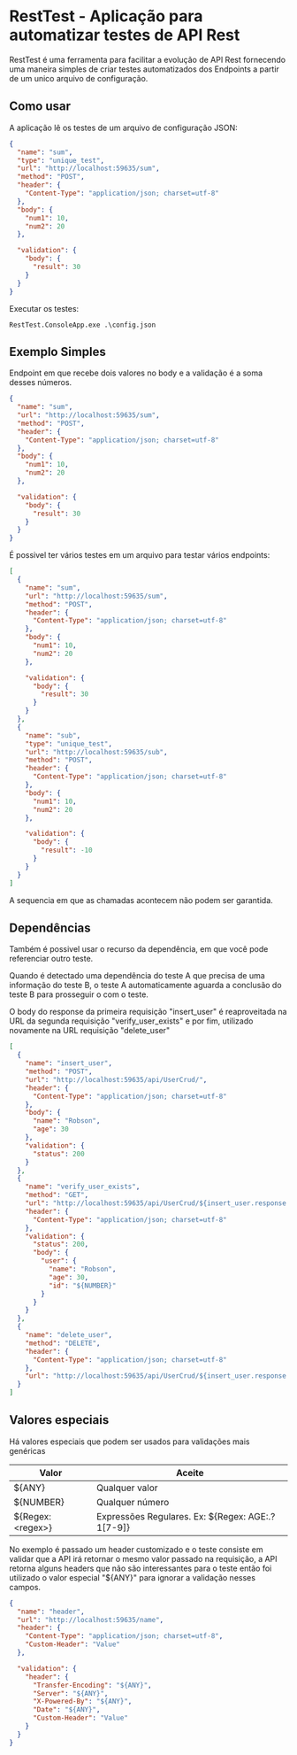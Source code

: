 # RestTest - Aplicação para automatizar testes de API Rest

RestTest é uma ferramenta para facilitar a evolução de API Rest fornecendo uma maneira simples de criar testes automatizados dos Endpoints a partir de um unico arquivo de configuração.

## Como usar
A aplicação lê os testes de um arquivo de configuração JSON:
```json
{
  "name": "sum",
  "type": "unique_test",
  "url": "http://localhost:59635/sum",
  "method": "POST",
  "header": {
    "Content-Type": "application/json; charset=utf-8"
  },
  "body": {
    "num1": 10,
    "num2": 20
  },

  "validation": {
    "body": {
      "result": 30
    }
  }
}
  ```

Executar os testes:
```
RestTest.ConsoleApp.exe .\config.json
```

## Exemplo Simples
Endpoint em que recebe dois valores no body e a validação é a soma desses números.
```json
{
  "name": "sum",
  "url": "http://localhost:59635/sum",
  "method": "POST",
  "header": {
    "Content-Type": "application/json; charset=utf-8"
  },
  "body": {
    "num1": 10,
    "num2": 20
  },

  "validation": {
    "body": {
      "result": 30
    }
  }
}
```
É possivel ter vários testes em um arquivo para testar vários endpoints:
```json
[
  {
    "name": "sum",
    "url": "http://localhost:59635/sum",
    "method": "POST",
    "header": {
      "Content-Type": "application/json; charset=utf-8"
    },
    "body": {
      "num1": 10,
      "num2": 20
    },

    "validation": {
      "body": {
        "result": 30
      }
    }
  },
  {
    "name": "sub",
    "type": "unique_test",
    "url": "http://localhost:59635/sub",
    "method": "POST",
    "header": {
      "Content-Type": "application/json; charset=utf-8"
    },
    "body": {
      "num1": 10,
      "num2": 20
    },

    "validation": {
      "body": {
        "result": -10
      }
    }
  }
]
```
A sequencia em que as chamadas acontecem não podem ser garantida.

## Dependências
Também é possivel usar o recurso da dependência, em que você pode referenciar outro teste.

Quando é detectado uma dependência do teste A que precisa de uma informação do teste B, o teste A automaticamente aguarda a conclusão do teste B para prosseguir o com o teste.

O body do response da primeira requisição "insert_user" é reaproveitada na URL da segunda requisição "verify_user_exists" e por fim, utilizado novamente na URL requisição "delete_user"
```json
[
  {
    "name": "insert_user",
    "method": "POST",
    "url": "http://localhost:59635/api/UserCrud/",
    "header": {
      "Content-Type": "application/json; charset=utf-8"
    },
    "body": {
      "name": "Robson",
      "age": 30
    },
    "validation": {
      "status": 200
    }
  },
  {
    "name": "verify_user_exists",
    "method": "GET",
    "url": "http://localhost:59635/api/UserCrud/${insert_user.response.body.user_id}",
    "header": {
      "Content-Type": "application/json; charset=utf-8"
    },
    "validation": {
      "status": 200,
      "body": {
        "user": {
          "name": "Robson",
          "age": 30,
          "id": "${NUMBER}"
        }
      }
    }
  },
  {
    "name": "delete_user",
    "method": "DELETE",
    "header": {
      "Content-Type": "application/json; charset=utf-8"
    },
    "url": "http://localhost:59635/api/UserCrud/${insert_user.response.body.user_id}"
  }
]
```

## Valores especiais
Há valores especiais que podem ser usados para validações mais genéricas

|Valor |Aceite|
|------|------|
|${ANY}|Qualquer valor|
|${NUMBER}|Qualquer número|
|${Regex: \<regex\>}|Expressões Regulares. Ex: ${Regex: AGE:.?1[7-9]}

No exemplo é passado um header customizado e o teste consiste em validar que a API irá retornar o mesmo valor passado na requisição, a API retorna alguns headers que não são interessantes para o teste então foi utilizado o valor especial "${ANY}" para ignorar a validação nesses campos.
```json
{
  "name": "header",
  "url": "http://localhost:59635/name",
  "header": {
    "Content-Type": "application/json; charset=utf-8",
    "Custom-Header": "Value"
  },

  "validation": {
    "header": {
      "Transfer-Encoding": "${ANY}",
      "Server": "${ANY}",
      "X-Powered-By": "${ANY}",
      "Date": "${ANY}",
      "Custom-Header": "Value"
    }
  }
}
```
